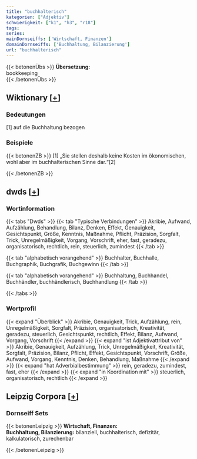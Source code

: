 ```yaml
---
title: "buchhalterisch"
kategorien: ["Adjektiv"]
schwierigkeit: ["k1", "h3", "r18"]
tags:
series:
mainDornseiffs: ['Wirtschaft, Finanzen']
domainDornseiffs: ['Buchhaltung, Bilanzierung']
url: "buchhalterisch"
---
```


{{< betonenÜbs >}}
**Übersetzung:**  
bookkeeping  
{{< /betonenÜbs >}}

## Wiktionary [[+](https://de.wiktionary.org/wiki/buchhalterisch)]

### Bedeutungen
[1] auf die Buchhaltung bezogen  

### Beispiele
{{< betonenZB >}}
[1] „Sie stellen deshalb keine Kosten im ökonomischen, wohl aber im buchhalterischen Sinne dar.“[2]  

{{< /betonenZB >}}


## dwds [[+](https://www.dwds.de/wb/buchhalterisch)]

### Wortinformation
{{< tabs "Dwds" >}}
{{< tab "Typische Verbindungen" >}}
Akribie, Aufwand, Aufzählung, Behandlung, Bilanz, Denken, Effekt, Genauigkeit, Gesichtspunkt, Größe, Kenntnis, Maßnahme, Pflicht, Präzision, Sorgfalt, Trick, Unregelmäßigkeit, Vorgang, Vorschrift, eher, fast, geradezu, organisatorisch, rechtlich, rein, steuerlich, zumindest
{{< /tab >}}

{{< tab "alphabetisch vorangehend" >}}
Buchhalter, Buchhalle, Buchgraphik, Buchgrafik, Buchgewinn
{{< /tab >}}

{{< tab "alphabetisch vorangehend" >}}
Buchhaltung, Buchhandel, Buchhändler, buchhändlerisch, Buchhandlung
{{< /tab >}}

{{< /tabs >}}

### Wortprofil
{{< expand "Überblick" >}} Akribie, Genauigkeit, Trick, Aufzählung, rein, Unregelmäßigkeit, Sorgfalt, Präzision, organisatorisch, Kreativität, geradezu, steuerlich, Gesichtspunkt, rechtlich, Effekt, Bilanz, Aufwand, Vorgang, Vorschrift {{< /expand >}}
{{< expand "ist Adjektivattribut von" >}} Akribie, Genauigkeit, Aufzählung, Trick, Unregelmäßigkeit, Kreativität, Sorgfalt, Präzision, Bilanz, Pflicht, Effekt, Gesichtspunkt, Vorschrift, Größe, Aufwand, Vorgang, Kenntnis, Denken, Behandlung, Maßnahme {{< /expand >}}
{{< expand "hat Adverbialbestimmung" >}} rein, geradezu, zumindest, fast, eher {{< /expand >}}
{{< expand "in Koordination mit" >}} steuerlich, organisatorisch, rechtlich {{< /expand >}}

## Leipzig Corpora [[+](https://corpora.uni-leipzig.de/en/res?word=buchhalterisch&corpusId=deu_newscrawl-public_2018)]

### Dornseiff Sets
{{< betonenLeipzig >}}
**Wirtschaft, Finanzen:**  
**Buchhaltung, Bilanzierung:** bilanziell, buchhalterisch, defizitär, kalkulatorisch, zurechenbar  

{{< /betonenLeipzig >}}
